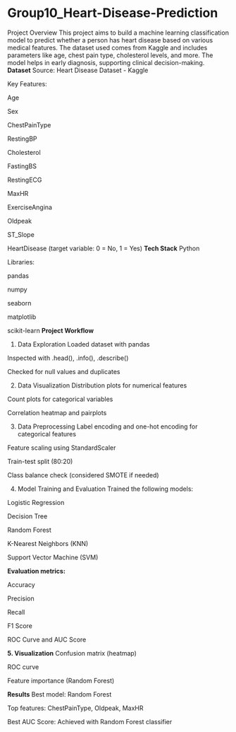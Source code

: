 # Group10_Heart-Disease-Prediction
Project Overview
This project aims to build a machine learning classification model to predict whether a person has heart disease based on various medical features. The dataset used comes from Kaggle and includes parameters like age, chest pain type, cholesterol levels, and more. The model helps in early diagnosis, supporting clinical decision-making.
**Dataset**
Source: Heart Disease Dataset - Kaggle

Key Features:

Age

Sex

ChestPainType

RestingBP

Cholesterol

FastingBS

RestingECG

MaxHR

ExerciseAngina

Oldpeak

ST_Slope

HeartDisease (target variable: 0 = No, 1 = Yes)
**Tech Stack**
Python

Libraries:

pandas

numpy

seaborn

matplotlib

scikit-learn
**Project Workflow**
1. Data Exploration
Loaded dataset with pandas

Inspected with .head(), .info(), .describe()

Checked for null values and duplicates

2. Data Visualization
Distribution plots for numerical features

Count plots for categorical variables

Correlation heatmap and pairplots

3. Data Preprocessing
Label encoding and one-hot encoding for categorical features

Feature scaling using StandardScaler

Train-test split (80:20)

Class balance check (considered SMOTE if needed)

4. Model Training and Evaluation
Trained the following models:

Logistic Regression

Decision Tree

Random Forest

K-Nearest Neighbors (KNN)

Support Vector Machine (SVM)

**Evaluation metrics:**

Accuracy

Precision

Recall

F1 Score

ROC Curve and AUC Score

**5. Visualization**
Confusion matrix (heatmap)

ROC curve

Feature importance (Random Forest)

**Results**
Best model: Random Forest

Top features: ChestPainType, Oldpeak, MaxHR

Best AUC Score: Achieved with Random Forest classifier
